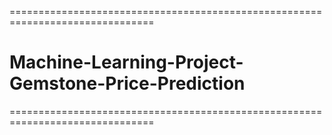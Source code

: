 ===============================================================================
# Machine-Learning-Project-Gemstone-Price-Prediction
===============================================================================